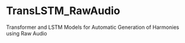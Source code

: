 # TransLSTM_RawAudio
Transformer and LSTM Models for Automatic Generation of Harmonies using Raw Audio
